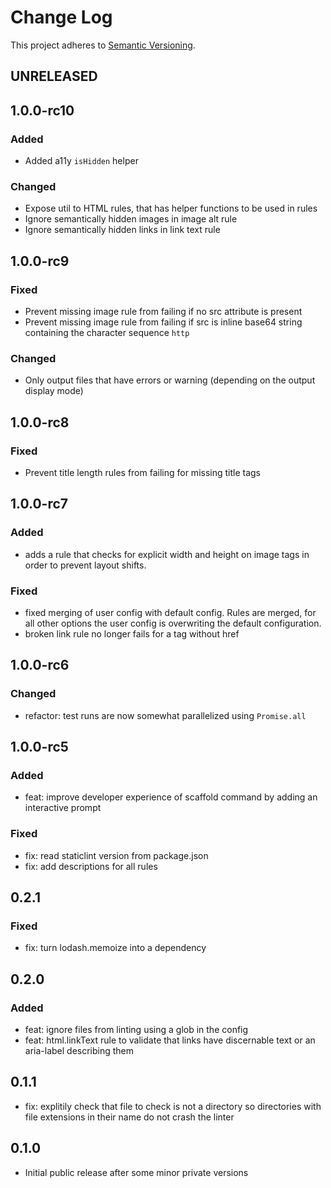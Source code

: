# Change Log

This project adheres to [Semantic Versioning](http://semver.org/).

## UNRELEASED

## 1.0.0-rc10

### Added

- Added a11y `isHidden` helper

### Changed

- Expose util to HTML rules, that has helper functions to be used in rules
- Ignore semantically hidden images in image alt rule
- Ignore semantically hidden links in link text rule

## 1.0.0-rc9

### Fixed

- Prevent missing image rule from failing if no src attribute is present
- Prevent missing image rule from failing if src is inline base64 string containing the character sequence `http`

### Changed

- Only output files that have errors or warning (depending on the output display mode)

## 1.0.0-rc8

### Fixed

- Prevent title length rules from failing for missing title tags

## 1.0.0-rc7

### Added

- adds a rule that checks for explicit width and height on image tags in order to prevent layout shifts.

### Fixed

- fixed merging of user config with default config. Rules are merged, for all other options the user config is overwriting the default configuration.
- broken link rule no longer fails for a tag without href

## 1.0.0-rc6

### Changed

- refactor: test runs are now somewhat parallelized using `Promise.all`

## 1.0.0-rc5

### Added
- feat: improve developer experience of scaffold command by adding an interactive prompt

### Fixed
- fix: read staticlint version from package.json
- fix: add descriptions for all rules

## 0.2.1

### Fixed
- fix: turn lodash.memoize into a dependency

## 0.2.0

### Added
- feat: ignore files from linting using a glob in the config
- feat: html.linkText rule to validate that links have discernable text or an aria-label describing them

## 0.1.1
- fix: explitily check that file to check is not a directory so directories with file extensions in their name do not crash the linter

## 0.1.0
- Initial public release after some minor private versions
